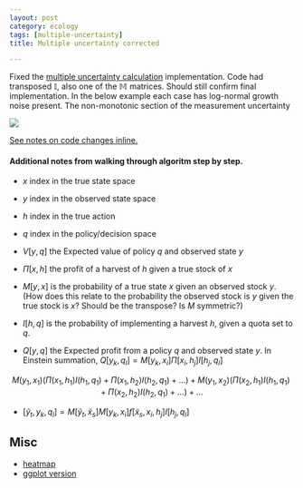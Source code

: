 ```yaml
---
layout: post
category: ecology
tags: [multiple-uncertainty]
title: Multiple uncertainty corrected

---
```


Fixed the [multiple uncertainty calculation](http://www.carlboettiger.info/2012/11/01/multiple-uncertainty-corrections.html) implementation.  Code had transposed $\mathbb{I}$, also one of the $\mathbb{M}$ matrices.  Should still confirm final implementation.  In the below example each case has log-normal growth noise present.  The non-monotonic section of the measurement uncertainty

![](http://carlboettiger.info/assets/figures/2012-11-17-f6c225f69f-policyfunctions.png) 


[See notes on code changes inline.](https://github.com/cboettig/pdg-control/commit/954cea9310063150bb42567b19caa272b34d32c2)



#### Additional notes from walking through algoritm step by step.  


- $x$ index in the true state space
- $y$ index in the observed state space
- $h$ index in the true action 
- $q$ index in the policy/decision space

- $V[y,q]$ the Expected value of policy $q$ and observed state $y$
- $\Pi[x,h]$ the profit of a harvest of $h$ given a true stock of $x$
- $M[y,x]$ is the probability of a true state $x$ given an observed stock $y$.  (How does this relate to the probability the observed stock is $y$ given the true stock is $x$? Should be the transpose?  Is $M$ symmetric?)
- $I[h,q]$ is the probability of implementing a harvest $h$, given a quota set to $q$.   
- $Q[y,q]$ the Expected profit from a policy $q$ and observed state $y$.  In Einstein summation, $Q[y_k,q_l] = M[y_k, x_i] \Pi[x_i,h_j] I[h_j, q_l]$

$$M(y_1, x_1) (\Pi(x_1,h_1)I(h_1, q_1) + \Pi(x_1,h_2)I(h_2, q_1) + \dots) +  M(y_1, x_2) (\Pi(x_2,h_1)I(h_1, q_1) + \Pi(x_2,h_2)I(h_2, q_1) + \dots)  +\dots$$
- $[\tilde{y}_t, y_k, q_l] = M[\tilde{y}_t, \tilde{x}_s] M[y_k, x_i] f[\tilde{x}_s, x_i, h_j] I[h_j, q_l]$


## Misc


- [heatmap](http://flowingdata.com/2010/01/21/how-to-make-a-heatmap-a-quick-and-easy-solution/)
- [ggplot version](http://learnr.wordpress.com/2010/01/26/ggplot2-quick-heatmap-plotting/)



